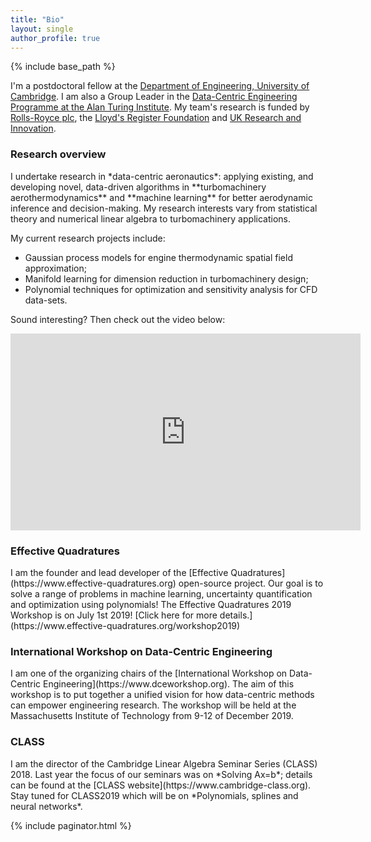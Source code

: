 ```yaml
---
title: "Bio"
layout: single
author_profile: true
---
```


{% include base_path %}

I'm a postdoctoral fellow at the [Department of Engineering, University of Cambridge](http://www.eng.cam.ac.uk). I am also a Group Leader in the [Data-Centric Engineering Programme at the Alan Turing Institute](https://www.turing.ac.uk/research/research-programmes/data-centric-engineering). My team's research is funded by [Rolls-Royce plc](https://www.rolls-royce.com), the [Lloyd's Register Foundation](https://www.lrfoundation.org.uk/en/) and [UK Research and Innovation](https://www.ukri.org).

<h3>Research overview</h3>
I undertake research in *data-centric aeronautics*: applying existing, and developing novel, data-driven algorithms in **turbomachinery aerothermodynamics** and **machine learning** for better aerodynamic inference and decision-making. My research interests vary from statistical theory and numerical linear algebra to turbomachinery applications.

My current research projects include:
- Gaussian process models for engine thermodynamic spatial field approximation;
- Manifold learning for dimension reduction in turbomachinery design;
- Polynomial techniques for optimization and sensitivity analysis for CFD data-sets.

Sound interesting? Then check out the video below:

<iframe src="https://www.youtube.com/embed/ZTzyWkdQMjg" width="560" height="315" frameborder="0"> </iframe>

<h3>Effective Quadratures</h3>
I am the founder and lead developer of the [Effective Quadratures](https://www.effective-quadratures.org) open-source project. Our goal is to  solve a range of problems in machine learning, uncertainty quantification and optimization using polynomials! The Effective Quadratures 2019 Workshop is on July 1st 2019! [Click here for more details.](https://www.effective-quadratures.org/workshop2019)

<h3>International Workshop on Data-Centric Engineering</h3>
I am one of the organizing chairs of the [International Workshop on Data-Centric Engineering](https://www.dceworkshop.org). The aim of this workshop is to put together a unified vision for how data-centric methods can empower engineering research. The workshop will be held at the Massachusetts Institute of Technology from 9-12 of December 2019.

<h3>CLASS</h3>
I am the director of the Cambridge Linear Algebra Seminar Series (CLASS) 2018. Last year the focus of our seminars was on *Solving Ax=b*; details can be found at the [CLASS website](https://www.cambridge-class.org). Stay tuned for CLASS2019 which will be on *Polynomials, splines and neural networks*.

{% include paginator.html %}
